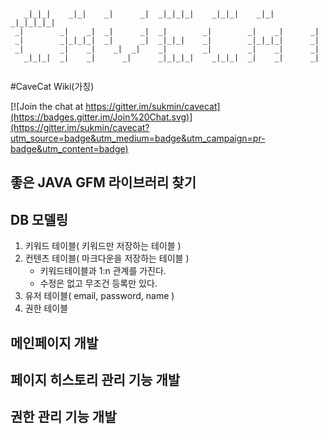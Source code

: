 ```
                                                                           
   _|_|_|    _|_|    _|      _|  _|_|_|_|    _|_|_|    _|_|    _|_|_|_|_|  
 _|        _|    _|  _|      _|  _|        _|        _|    _|      _|      
 _|        _|_|_|_|  _|      _|  _|_|_|    _|        _|_|_|_|      _|      
 _|        _|    _|    _|  _|    _|        _|        _|    _|      _|      
   _|_|_|  _|    _|      _|      _|_|_|_|    _|_|_|  _|    _|      _|      
                                                                           
```


#CaveCat Wiki(가칭)

[![Join the chat at https://gitter.im/sukmin/cavecat](https://badges.gitter.im/Join%20Chat.svg)](https://gitter.im/sukmin/cavecat?utm_source=badge&utm_medium=badge&utm_campaign=pr-badge&utm_content=badge)

## 좋은 JAVA GFM 라이브러리 찾기

## DB 모델링
1. 키워드 테이블( 키워드만 저장하는 테이블 )
2. 컨텐츠 테이블( 마크다운을 저장하는 테이블 )
	- 키워드테이블과 1:n 관계를 가진다.
	- 수정은 없고 무조건 등록만 있다.
3. 유저 테이블( email, password, name )
4. 권한 테이블

## 메인페이지 개발

## 페이지 히스토리 관리 기능 개발

## 권한 관리 기능 개발

